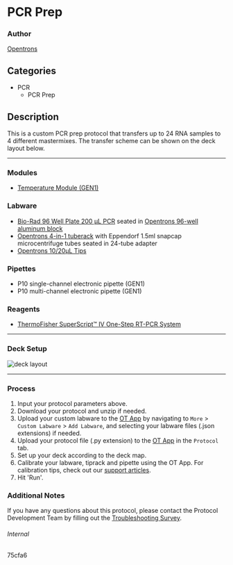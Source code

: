 # PCR Prep

### Author
[Opentrons](https://opentrons.com/)



## Categories
* PCR
	* PCR Prep

## Description
This is a custom PCR prep protocol that transfers up to 24 RNA samples to 4 different mastermixes. The transfer scheme can be shown on the deck layout below.

---

### Modules
* [Temperature Module (GEN1)](https://shop.opentrons.com/collections/hardware-modules/products/tempdeck)

### Labware
* [Bio-Rad 96 Well Plate 200 µL PCR](https://www.bio-rad.com/en-us/sku/hsp9601-hard-shell-96-well-pcr-plates-low-profile-thin-wall-skirted-white-clear?ID=hsp9601) seated in [Opentrons 96-well aluminum block](https://shop.opentrons.com/collections/hardware-modules/products/aluminum-block-set)
* [Opentrons 4-in-1 tuberack](https://shop.opentrons.com/collections/verified-labware/products/tube-rack-set-1) with Eppendorf 1.5ml snapcap microcentrifuge tubes seated in 24-tube adapter
* [Opentrons 10/20µL Tips](https://shop.opentrons.com/collections/opentrons-tips/products/opentrons-10ul-tips)

### Pipettes
* P10 single-channel electronic pipette (GEN1)
* P10 multi-channel electronic pipette (GEN1)

### Reagents
* [ThermoFisher SuperScript™ IV One-Step RT-PCR System](https://www.thermofisher.com/order/catalog/product/12594025)

---

### Deck Setup
![deck layout](https://opentrons-protocol-library-website.s3.amazonaws.com/custom-README-images/75cfa6/deck.png)

---

### Process
1. Input your protocol parameters above.
2. Download your protocol and unzip if needed.
3. Upload your custom labware to the [OT App](https://opentrons.com/ot-app) by navigating to `More` > `Custom Labware` > `Add Labware`, and selecting your labware files (.json extensions) if needed.
4. Upload your protocol file (.py extension) to the [OT App](https://opentrons.com/ot-app) in the `Protocol` tab.
5. Set up your deck according to the deck map.
6. Calibrate your labware, tiprack and pipette using the OT App. For calibration tips, check out our [support articles](https://support.opentrons.com/en/collections/1559720-guide-for-getting-started-with-the-ot-2).
7. Hit 'Run'.

### Additional Notes
If you have any questions about this protocol, please contact the Protocol Development Team by filling out the [Troubleshooting Survey](https://protocol-troubleshooting.paperform.co/).

###### Internal
75cfa6
